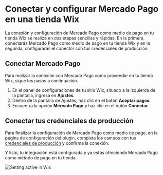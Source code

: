 # Conectar y configurar Mercado Pago en una tienda Wix

La conexión y configuración de Mercado Pago como medio de pago en tu tienda Wix se realiza en dos etapas sencillas y rápidas. En la primera, conectarás Mercado Pago como medio de pago en tu tienda Wix y en la segunda, configurarás el conector con tus credenciales de producción.

## Conectar Mercado Pago

Para realizar la conexión con Mercado Pago como proveedor en tu tienda Wix, sigue los pasos a continuación.

1. En el panel de configuraciones de tu sitio Wix, situado a la izquierda de la pantalla, ingresa en **Ajustes**.
2. Dentro de la pantalla de Ajustes, haz clic en el botón **Aceptar pagos**.
3. Encuentra la opción **Mercado Pago** y haz clic en el botón **Conectar**.

## Conectar tus credenciales de producción

Para finalizar la configuración de Mercado Pago como medio de pago, en la página de configuración del plugin, completa los campos con tus [credenciales de producción](/developers/es/docs/wix-v0/additional-content/your-integrations/credentials) y confirma la conexión.

Y listo, tu integración está configurada y ya estás ofreciendo Mercado Pago como método de pago en tu tienda.

![Setting active in Wix](/images/wix/conectar-wix.gif)